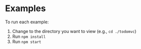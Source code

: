 # Examples

To run each example:

1. Change to the directory you want to view (e.g., `cd ./todomvc`)
2. Run `npm install`
3. Run `npm start`
